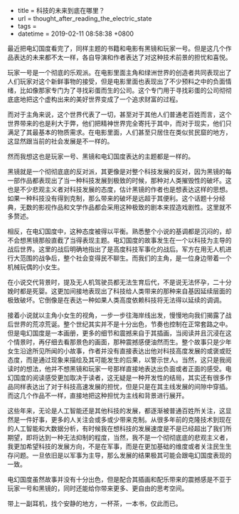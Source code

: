  - title = 科技的未来到底在哪里？
 - url = thought_after_reading_the_electric_state
 - tags = 
 - datetime = 2019-02-11 08:58:38 +0800

最近把电幻国度看完了，同样主题的书籍和电影有黑镜和玩家一号。但是这几个作品表达的未来都不太一样，各自导演和作者表达了对这种技术前景的担忧和喜悦。

<!--more-->

玩家一号是一个彻底的乐观派。在电影里面主角和绿洲世界的创造者共同表现出了人们玩家对这个新鲜事物的接受，但是电影里面也表现出了不少预料之中的负面情绪，比如像那家专门为了寻找彩蛋而生的公司。这个专门用于寻找彩蛋的公司彻彻底底地把这个虚构出来的美好世界变成了一个追求财富的过程。

而对于主角来说，这个世界代表了一切，甚至对于其他人们普通老百姓而言，这个世界带来的也是利大于弊，他们把精神世界完全寄托于其中，而对于现实，他们只满足了其最基本的物质需求。在电影里面，人们甚至只居住在类似贫民窟的地方，这显然跟当前的社会发展是不一样的。

然而我想这也是玩家一号、黑镜和电幻国度表达的主题都是一样的。

黑镜就是一个彻彻底底的反对派，其更像是对整个科技发展的反对，因为黑镜的每一部作品都表现出了当一种科技发展到极致的时候，那种对人类摧毁性的破坏。这也是不少悲观主义者对科技发展的态度，估计黑镜的作者也是想表达这样的思想。如果一种科技没有得到克制，那么带来的破坏是远超于其便利。这个话题十分经典，无数的影视作品和文学作品都会采用这种极致的剧本来捏造戏剧性。这里就不多赘述。

相反，在电幻国度中，这种态度被得以平衡。熟悉整个小说的基调都是沉闷的，却不会想黑镜那般直截了当得表现主题。电幻国度的故事发生在一个以科技为主导的战后世界。这里的战后明确地指出了是高度科技军事化的战后。军方在用无人机进行大范围的战争后，整个社会变得民不聊生。而我们的主角，是一位身边带着一个机械玩偶的小女生。

在小说交代背景时，提及无人机驾驶员都无法生育后代，不是说无法怀孕，二十分娩时都是死婴。这更加间接地表现出了科技给人类带来的那种来自基因延续层面的极致破坏。它倒像是在表达一种如果人类高度依赖科技将无法得以延续的调调。

接着小说就以主角小女生的视角，一步一步往海岸线出发，慢慢地向我们揭露了战后世界的荒凉荒诞。整个世纪其实并不是十分出色，节奏也控制在正常套路之中。但是电幻国度是一本画册，更多的细节和震撼来自于其插画，当阅读并且沉浸在这个情景时，再仔细去看那景色的画面，那种震撼感便油然而生。整个故事只是少年女生沿途所见所闻的小故事，作者并没有直接表达出他对科技高度发展的或褒或贬态度，而是通过现象来描绘及其可能发生的后果，以警示世人。当然，这只是我阅读时的想法，他并不想黑镜和玩家一号那样直接地表达出负面或者正面的感受。电幻国度的阅读感受更加取决于读者，这无疑是一种开发性的结局，其实还有很多作品同样表达出了对于科技高速发展的担忧，但是只是在其主线发展的间隙中穿插。而这几个作品不一样，直接地把这种担忧为主线和背景进行展开。

这些年来，无论是人工智能还是其他科技的发展，都逐渐被普通百姓所关注，这显然是一件好事，更多的人关注会或多或少带来克制。从很多年前的克隆技术到现在的人工智能和大数据分析，有时候我在想科技的发展速度是不是已经超出了我们所期望，即将达到一种无法抑制的程度，当然，我不是一个彻彻底底的悲观主义者，我更加希望科技的发展方向，不是在军事，而是在更加基础的维度或者关注民生生存问题。一旦依旧是以军事为主导，那么发展的结果极其可能会跟电幻国度表现的一致。

电幻国度虽然故事并没有十分出色，但是配合其插画和配乐带来的震撼感是不亚于玩家一号和黑镜的，同时还能给你带来更多、更自由的思考空间。

带上一副耳机，找个安静的地方，一杯茶，一本书，仅此而已。